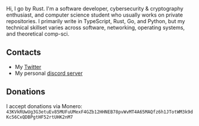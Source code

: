 Hi, I go by Rust. I'm a software developer, cybersecurity & cryptography enthusiast, and computer science student who usually works on private repositories. I primarily write in TypeScript, Rust, Go, and Python, but my technical skillset varies across software, networking, operating systems, and theoretical comp-sci.

## Contacts
* My <a href="https://twitter.com/compscitwilight">Twitter</a>
* My personal <a href="https://discord.gg/RnsT495wM4">discord server</a>

## Donations
I accept donations via Monero: <code>43KVkRUwUg3G3etuEv85MUFuUMexF4GZb12HHNEB78pvWvMT4A65MAQfz6h1JTotWM3k9dKc56CxQDBPgtHF52rtUHK2nM7</code>
